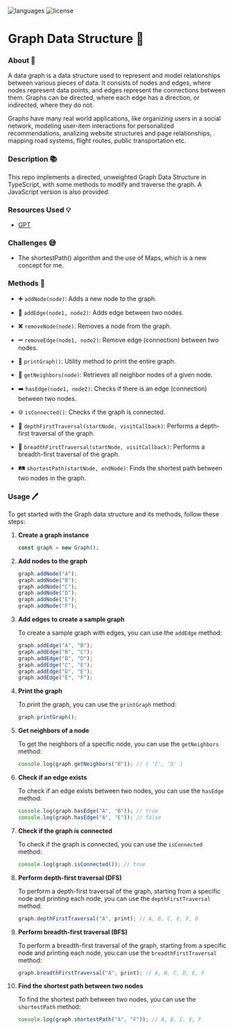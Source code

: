 ![languages](https://img.shields.io/badge/languages-ts-blue)
![license](https://img.shields.io/badge/license-MIT-green)

# Graph Data Structure 🔗

### About 📖

A data graph is a data structure used to represent and model relationships between various pieces of data. It consists of nodes and edges, where nodes represent data points, and edges represent the connections between them. Graphs can be directed, where each edge has a direction, or indirected, where they do not.

Graphs have many real world applications, like organizing users in a social network, modeling user-item interactions for personalized recommendations, analizing website structures and page relationships, mapping road systems, flight routes, public transportation etc.

### Description 📚

This repo implements a directed, unweighted Graph Data Structure in TypeScript, with some methods to modify and traverse the graph. A JavaScript version is also provided.

### Resources Used 💡

- [GPT](https://chat.openai.com)

### Challenges 😅

- The shortestPath() algorithm and the use of Maps, which is a new concept for me.

### Methods 🔧

- ➕ `addNode(node)`: Adds a new node to the graph.

- 🌟 `addEdge(node1, node2)`: Adds edge between two nodes.

- ❌ `removeNode(node)`: Removes a node from the graph.

- ➖ `removeEdge(node1, node2)`: Remove edge (connection) between two nodes.

- 📜 `printGraph()`: Utility method to print the entire graph.

- 🏡 `getNeighbors(node)`: Retrieves all neighbor nodes of a given node.

- ➡️ `hasEdge(node1, node2)`: Checks if there is an edge (connection) between two nodes.

- 🌐 `isConnected()`: Checks if the graph is connected.

- 🚀 `depthFirstTraversal(startNode, visitCallback)`: Performs a depth-first traversal of the graph.

- 🌊 `breadthFirstTraversal(startNode, visitCallback)`: Performs a breadth-first traversal of the graph.

- 🛤️ `shortestPath(startNode, endNode)`: Finds the shortest path between two nodes in the graph.

### Usage 🖊️

To get started with the Graph data structure and its methods, follow these steps:

1. **Create a graph instance**

   ```javascript
   const graph = new Graph();
   ```

2. **Add nodes to the graph**

   ```javascript
   graph.addNode("A");
   graph.addNode("B");
   graph.addNode("C");
   graph.addNode("D");
   graph.addNode("E");
   graph.addNode("F");
   ```

3. **Add edges to create a sample graph**

   To create a sample graph with edges, you can use the `addEdge` method:

   ```javascript
   graph.addEdge("A", "B");
   graph.addEdge("B", "C");
   graph.addEdge("B", "D");
   graph.addEdge("C", "E");
   graph.addEdge("D", "E");
   graph.addEdge("E", "F");
   ```

4. **Print the graph**

   To print the graph, you can use the `printGraph` method:

   ```javascript
   graph.printGraph();
   ```

5. **Get neighbors of a node**

   To get the neighbors of a specific node, you can use the `getNeighbors` method:

   ```javascript
   console.log(graph.getNeighbors("B")); // [ 'C', 'D' ]
   ```

6. **Check if an edge exists**

   To check if an edge exists between two nodes, you can use the `hasEdge` method:

   ```javascript
   console.log(graph.hasEdge("A", "B")); // true
   console.log(graph.hasEdge("A", "E")); // false
   ```

7. **Check if the graph is connected**

   To check if the graph is connected, you can use the `isConnected` method:

   ```javascript
   console.log(graph.isConnected()); // true
   ```

8. **Perform depth-first traversal (DFS)**

   To perform a depth-first traversal of the graph, starting from a specific node and printing each node, you can use the `depthFirstTraversal` method:

   ```javascript
   graph.depthFirstTraversal("A", print); // A, B, C, E, F, D
   ```

9. **Perform breadth-first traversal (BFS)**

   To perform a breadth-first traversal of the graph, starting from a specific node and printing each node, you can use the `breadthFirstTraversal` method:

   ```javascript
   graph.breadthFirstTraversal("A", print); // A, B, C, D, E, F
   ```

10. **Find the shortest path between two nodes**

    To find the shortest path between two nodes, you can use the `shortestPath` method:

    ```javascript
    console.log(graph.shortestPath("A", "F")); // A, B, C, E, F
    ```

